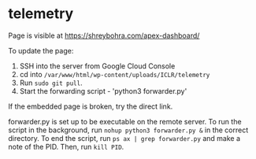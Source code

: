 # telemetry

Page is visible at https://shreybohra.com/apex-dashboard/

To update the page:
1. SSH into the server from Google Cloud Console
2. cd into `/var/www/html/wp-content/uploads/ICLR/telemetry`
3. Run `sudo git pull`.
4. Start the forwarding script - 'python3 forwarder.py'

If the embedded page is broken, try the direct link.

forwarder.py is set up to be executable on the remote server. 
To run the script in the background, run `nohup python3 forwarder.py &` in the correct directory.
To end the script, run `ps ax | grep forwarder.py` and make a note of the PID. Then, run `kill PID`.
